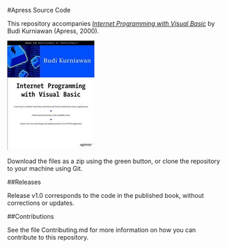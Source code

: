 #Apress Source Code

This repository accompanies [*Internet Programming with Visual Basic*](http://www.apress.com/9781893115750) by Budi Kurniawan (Apress, 2000).

![Cover image](9781893115750.jpg)

Download the files as a zip using the green button, or clone the repository to your machine using Git.

##Releases

Release v1.0 corresponds to the code in the published book, without corrections or updates.

##Contributions

See the file Contributing.md for more information on how you can contribute to this repository.
